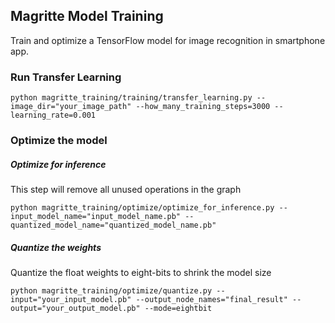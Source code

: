 ## Magritte Model Training

Train and optimize a TensorFlow model for image recognition in smartphone app.

### Run Transfer Learning
```
python magritte_training/training/transfer_learning.py --image_dir="your_image_path" --how_many_training_steps=3000 --learning_rate=0.001
```

### Optimize the model
##### Optimize for inference
This step will remove all unused operations in the graph
```
python magritte_training/optimize/optimize_for_inference.py --input_model_name="input_model_name.pb" --quantized_model_name="quantized_model_name.pb"
```

##### Quantize the weights
Quantize the float weights to eight-bits to shrink the model size
```
python magritte_training/optimize/quantize.py --input="your_input_model.pb" --output_node_names="final_result" --output="your_output_model.pb" --mode=eightbit
```